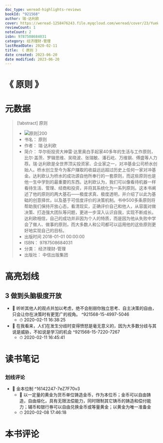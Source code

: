 ```yaml
---
doc_type: weread-highlights-reviews
bookId: "921568"
author: 瑞·达利欧
cover: https://weread-1258476243.file.myqcloud.com/weread/cover/23/YueWen_921568/t7_YueWen_921568.jpg
reviewCount: 1
noteCount: 2
isbn: 9787508684031
category: 经济理财-管理
lastReadDate: 2020-02-11
title: 《 原则 》
date created: 2023-06-20
date modified: 2023-06-20
---
```


# 《 原则 》

# 元数据

> [!abstract] 原则
> - ![ 原则|200](https://weread-1258476243.file.myqcloud.com/weread/cover/23/YueWen_921568/t7_YueWen_921568.jpg)
> - 书名： 原则
> - 作者： 瑞·达利欧
> - 简介： 华尔街投资大神雷·达里奥白手起家40多年的生活与工作原则，比尔·盖茨、罗辑思维、吴晓波、张瑞敏、潘石屹、万维钢、傅盛等人力荐。瑞·达利欧是全世界顶尖投资家、企业家之一，对冲基金公司桥水创始人。桥水创立至今为客户赚取的收益远远超过历史上任何一家对冲基金。达利欧认为桥水的成功源自他所奉行的一套原则，而这些原则也是他一生中学到的最重要的东西。达利欧认为，我们可以像看待机器一样看待生活、管理、经商和投资，并将其系统化为一系列原则。这本书阐述了他的原则的两大基石——极度求真、极度透明，并介绍了以此为基础的创意择优，以及基于可信度评价的决策机制。书中500多条原则将帮助我们保持开放心态，看清现实，正确评价自己和他人，从容面对做决策、打造强大团队等问题，更进一步深入认识自我，实现不断成长。达利欧相信，自己的成功并非因为个人的特质，而是因为他从失败中学会了做人、做事的原则，而大多数人和公司都可以运用他的这些原则更好地实现自己的目标。
> - 出版时间 2018-01-01 00:00:00
> - ISBN： 9787508684031
> - 分类： 经济理财-管理
> - 出版社： 中信出版集团

# 高亮划线

## 3 做到头脑极度开放

- 📌 听听其他人的观点并加以考虑，绝不会削弱你独立思考、自主决策的自由，只会让你在决策时有更宽广的视角。 ^921568-15-4997-5046
    - ⏱ 2020-02-11 16:38:25
- 📌 在我看来，人们在发生分歧时变得愤怒是毫无意义的，因为大多数分歧与其说是威胁，不如说是学习的机会 ^921568-15-7220-7267
    - ⏱ 2020-02-11 16:45:41

# 读书笔记

##

### 划线评论

- 📌 金本位制 ^16142247-7eZ7F70v3
    - 💭 以一定量的黄金为货币单位铸造金币，作为本位币；金币可以自由铸造，自由熔化，具有无限法偿能力，同时限制其它铸币的铸造和偿付能力；辅币和银行券可以自由兑换金币或等量黄金；以黄金为唯一准备金
    - ⏱ 2020-02-08 17:46:18
   

# 本书评论
